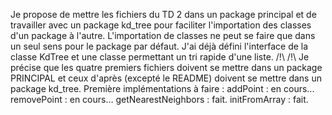 Je propose de mettre les fichiers du TD 2 dans un package principal et de travailler avec un package kd_tree 
pour faciliter l'importation des classes d'un package à l'autre. L'importation de classes ne peut se faire que dans un seul sens
pour le package par défaut. J'ai déjà défini l'interface de la classe KdTree et une classe permettant un tri rapide d'une liste.
/!\ /!\ Je précise que les quatre premiers fichiers doivent se mettre dans un package PRINCIPAL et ceux d'après (excepté le README) doivent se mettre dans un package kd_tree.
Première implémentations à faire :
addPoint : en cours...
removePoint : en cours...
getNearestNeighbors : fait.
initFromArray : fait.
